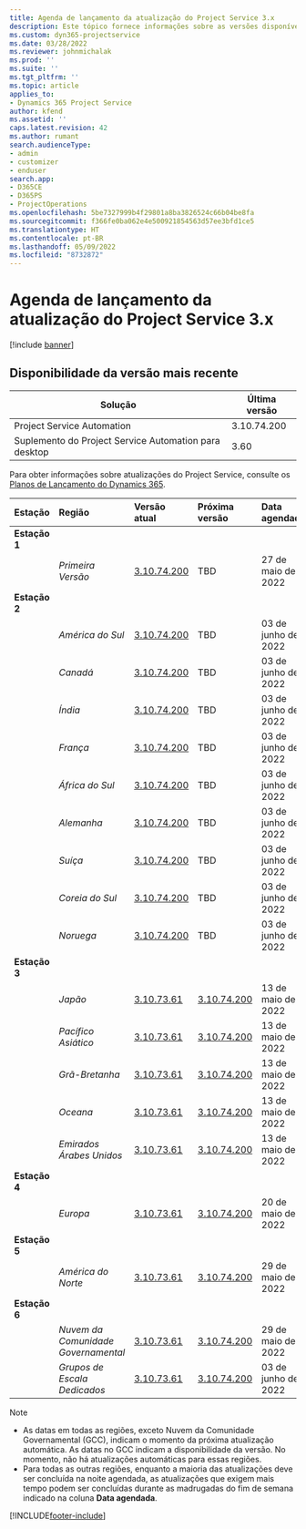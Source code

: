 ```yaml
---
title: Agenda de lançamento da atualização do Project Service 3.x
description: Este tópico fornece informações sobre as versões disponíveis e futuras do Dynamics 365 Project Service Automation.
ms.custom: dyn365-projectservice
ms.date: 03/28/2022
ms.reviewer: johnmichalak
ms.prod: ''
ms.suite: ''
ms.tgt_pltfrm: ''
ms.topic: article
applies_to:
- Dynamics 365 Project Service
author: kfend
ms.assetid: ''
caps.latest.revision: 42
ms.author: rumant
search.audienceType:
- admin
- customizer
- enduser
search.app:
- D365CE
- D365PS
- ProjectOperations
ms.openlocfilehash: 5be7327999b4f29801a8ba3826524c66b04be8fa
ms.sourcegitcommit: f366fe0ba062e4e500921854563d57ee3bfd1ce5
ms.translationtype: HT
ms.contentlocale: pt-BR
ms.lasthandoff: 05/09/2022
ms.locfileid: "8732872"
---
```

# <a name="update-release-schedule-for-project-service-3x"></a>Agenda de lançamento da atualização do Project Service 3.x

[!include [banner](../includes/psa-now-project-operations.md)]

## <a name="latest-version-availability"></a>Disponibilidade da versão mais recente

| Solução  | Última versão |
|-------|----|
| Project Service Automation    | 3.10.74.200 |
| Suplemento do Project Service Automation para desktop                | 3.60          |

Para obter informações sobre atualizações do Project Service, consulte os [Planos de Lançamento do Dynamics 365](/dynamics365/release-plans/). 

| Estação  | Região | Versão atual | Próxima versão |  Data agendada
| :---   | :---   | :---   | :---   |:---   |         
|<strong>Estação 1</strong> | |  |  | |
| | <i>Primeira Versão</i> | [3.10.74.200](whats-new-ur43.md) | TBD | 27 de maio de 2022
|<strong>Estação 2</strong> | |  |  | |
| | <i>América do Sul</i> | [3.10.74.200](whats-new-ur43.md) | TBD | 03 de junho de 2022
| | <i>Canadá</i> | [3.10.74.200](whats-new-ur43.md) | TBD | 03 de junho de 2022
| | <i>Índia</i> | [3.10.74.200](whats-new-ur43.md) | TBD | 03 de junho de 2022
| | <i>França</i> | [3.10.74.200](whats-new-ur43.md) | TBD | 03 de junho de 2022
| | <i>África do Sul</i> | [3.10.74.200](whats-new-ur43.md) | TBD | 03 de junho de 2022
| | <i>Alemanha</i> | [3.10.74.200](whats-new-ur43.md) | TBD | 03 de junho de 2022
| | <i>Suíça</i> | [3.10.74.200](whats-new-ur43.md) | TBD | 03 de junho de 2022
| | <i>Coreia do Sul</i> | [3.10.74.200](whats-new-ur43.md) | TBD | 03 de junho de 2022
| | <i>Noruega</i> | [3.10.74.200](whats-new-ur43.md) | TBD | 03 de junho de 2022
|<strong>Estação 3</strong> | |  |  | |
| | <i>Japão</i> | [3.10.73.61](whats-new-ur-42.md) | [3.10.74.200](whats-new-ur43.md) | 13 de maio de 2022
| | <i>Pacífico Asiático</i> | [3.10.73.61](whats-new-ur-42.md) | [3.10.74.200](whats-new-ur43.md) | 13 de maio de 2022
| | <i>Grã-Bretanha</i> | [3.10.73.61](whats-new-ur-42.md) | [3.10.74.200](whats-new-ur43.md) | 13 de maio de 2022
| | <i>Oceana</i> | [3.10.73.61](whats-new-ur-42.md) | [3.10.74.200](whats-new-ur43.md) | 13 de maio de 2022
| | <i>Emirados Árabes Unidos</i> | [3.10.73.61](whats-new-ur-42.md) | [3.10.74.200](whats-new-ur43.md) | 13 de maio de 2022
|<strong>Estação 4</strong> | |  |  | |
| | <i>Europa</i> | [3.10.73.61](whats-new-ur-42.md) | [3.10.74.200](whats-new-ur43.md) | 20 de maio de 2022
|<strong>Estação 5</strong> | |  |  | |
| | <i>América do Norte</i> | [3.10.73.61](whats-new-ur-42.md) | [3.10.74.200](whats-new-ur43.md) | 29 de maio de 2022
|<strong>Estação 6</strong> | |  |  | |
| | <i>Nuvem da Comunidade Governamental</i> | [3.10.73.61](whats-new-ur-42.md) | [3.10.74.200](whats-new-ur43.md) | 29 de maio de 2022
| | <i>Grupos de Escala Dedicados</i> | [3.10.73.61](whats-new-ur-42.md) | [3.10.74.200](whats-new-ur43.md) | 03 de junho de 2022




>[!Note]
> - As datas em todas as regiões, exceto Nuvem da Comunidade Governamental (GCC), indicam o momento da próxima atualização automática. As datas no GCC indicam a disponibilidade da versão. No momento, não há atualizações automáticas para essas regiões.
> - Para todas as outras regiões, enquanto a maioria das atualizações deve ser concluída na noite agendada, as atualizações que exigem mais tempo podem ser concluídas durante as madrugadas do fim de semana indicado na coluna **Data agendada**.


[!INCLUDE[footer-include](../includes/footer-banner.md)]
